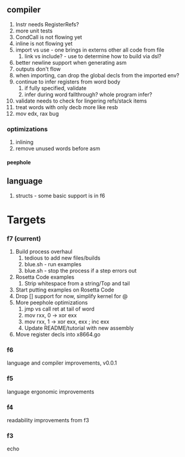 ## compiler

1. Instr needs RegisterRefs?
1. more unit tests
1. CondCall is not flowing yet
1. inline is not flowing yet
1. import vs use - one brings in externs other all code from file
   1. link vs include? - use to determine how to build via dsl?
1. better newline support when generating asm
1. outputs don't flow
1. when importing, can drop the global decls from the imported env?
1. continue to infer registers from word body
   1. if fully specified, validate
   1. infer during word fallthrough? whole program infer?
1. validate needs to check for lingering refs/stack items
1. treat words with only decb more like resb
1. mov edx, rax bug

### optimizations

1. inlining
1. remove unused words before asm

#### peephole


## language

1. structs - some basic support is in f6

# Targets

### f7 (current)

1. Build process overhaul
   1. tedious to add new files/builds
   1. blue.sh - run examples
   1. blue.sh - stop the process if a step errors out
1. Rosetta Code examples
   1. Strip whitespace from a string/Top and tail
1. Start putting examples on Rosetta Code
1. Drop [] support for now, simplify kernel for @
1. More peephole optimizations
   1. jmp vs call ret at tail of word
   1. mov rxx, 0 -> xor exx
   1. mov rxx, 1 -> xor exx, exx ; inc exx
   1. Update README/tutorial with new assembly
1. Move register decls into x8664.go

### f6

language and compiler improvements, v0.0.1

### f5

language ergonomic improvements

### f4

readability improvements from f3

### f3

echo
